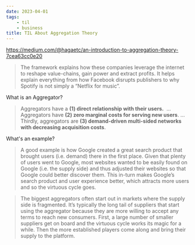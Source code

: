 ```yaml
---
date: 2023-04-01
tags:
    - til
    - business
title: TIL About Aggregation Theory
---
```


https://medium.com/@hagaetc/an-introduction-to-aggregation-theory-7cea63cc0e20

> The framework explains how these companies leverage the internet to reshape value-chains, gain power and extract profits.
> It helps explain everything from how Facebook disrupts publishers to why Spotify is not simply a “Netflix for music”.

What is an Aggregator?

> Aggregators have a **(1) direct relationship with their users.** 
>  ...
> Aggregators have **(2) zero marginal costs for serving new users**.
> ...
> Thirdly, aggregators are **(3) demand-driven multi-sided networks with decreasing acquisition costs**.

What's an example?

> A good example is how Google created a great search product that brought users (i.e. demand) there in the first place. Given that plenty of users went to Google, most websites wanted to be easily found on Google (i.e. the supply side) and thus adjusted their websites so that Google could better discover them. This in-turn makes Google’s search product and user experience better, which attracts more users and so the virtuous cycle goes.


> The biggest aggregators often start out in markets where the supply side is fragmented. It’s typically the long tail of suppliers that start using the aggregator because they are more willing to accept any terms to reach new consumers. First, a large number of smaller suppliers get on board and the virtuous cycle works its magic for a while. Then the more established players come along and bring their supply to the platform.